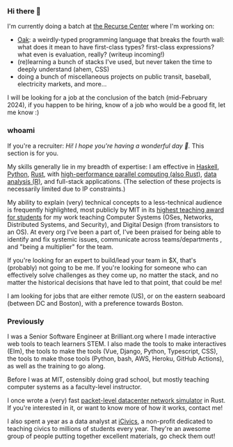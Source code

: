 ### Hi there 👋

I'm currently doing a batch at [the Recurse Center](https://www.recurse.com/) where I'm working on:

 - [Oak](https://github.com/nibrivia/oak): a weirdly-typed programming language that breaks the fourth wall: what does it mean to have first-class types? first-class expressions? what even is evaluation, really? (writeup incoming!)
 - (re)learning a bunch of stacks I've used, but never taken the time to deeply understand (ahem, CSS)
 - doing a bunch of miscellaneous projects on public transit, baseball, electricity markets, and more...

I will be looking for a job at the conclusion of the batch (mid-February 2024), if you happen to be hiring, know of a job who would be a good fit, let me know :)

### whoami

If you're a recruiter: _Hi! I hope you're having a wonderful day 💮._
This section is for you.

My skills generally lie in my breadth of expertise: I am effective in [Haskell](https://github.com/nibrivia/oak/tree/olivia/rewrite), [Python](https://github.com/nibrivia/darksky-terminal-weather), [Rust](https://github.com/nibrivia/rusty-beaver), with [high-performance parallel computing (also Rust)](https://github.com/nibrivia/rustasim), [data analysis (R)](https://github.com/nibrivia/plotypus), and full-stack applications.
(The selection of these projects is necessarily limited due to IP constraints.)

My ability to explain (very) technical concepts to a less-technical audience is frequently highlighted, most publicly by MIT in its [highest teaching award for students](https://oge.mit.edu/community-diversity/awards-recognition/the-goodwin-medal/2020-olivia-brode-roger/) for my work teaching Computer Systems (OSes, Networks, Distributed Systems, and Security), and Digital Design (from transistors to an OS).
At every org I've been a part of, I've been praised for being able to identify and fix systemic issues, communicate across teams/departments , and "being a multiplier" for the team.

If you're looking for an expert to build/lead your team in $X, that's (probably) not going to be me.
If you're looking for someone who can effectively solve challenges as they come up, no matter the stack, and no matter the historical decisions that have led to that point, that could be me!

I am looking for jobs that are either remote (US), or on the eastern seaboard (between DC and Boston), with a preference towards Boston.

### Previously

I was a Senior Software Engineer at Brilliant.org where I made interactive web tools to teach learners STEM.
I also made the tools to make interactives (Elm), the tools to make the tools (Vue, Django, Python, Typescript, CSS), the tools to make those tools (Python, bash, AWS, Heroku, GitHub Actions), as well as the training to go along.

Before I was at MIT, ostensibly doing grad school, but mostly teaching computer systems as a faculty-level instructor.

I once wrote a (very) fast [packet-level datacenter network simulator](https://github.com/nibrivia/rustasim) in Rust. If you're interested in it, or want to know more of how it works, contact me!

I also spent a year as a data analyst at [iCivics](https://www.icivics.org/), a non-profit dedicated to teaching civics to millions of students every year.
They're an awesome group of people putting together excellent materials, go check them out!
